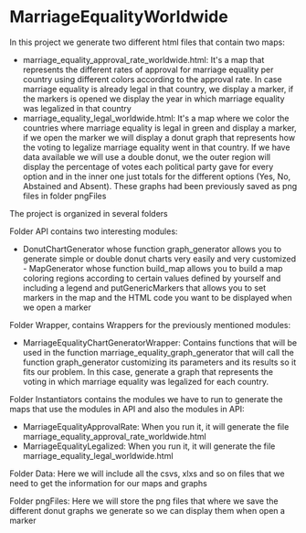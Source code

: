 # MarriageEqualityWorldwide
In this project we generate two different html files that contain two maps:
- marriage_equality_approval_rate_worldwide.html: It's a map that represents the different rates of approval for marriage equality per country using different colors according to the approval rate. In case marriage equality is already legal in that country, we display a marker, if the markers is opened we display the year in which marriage equality was legalized in that country
- marriage_equality_legal_worldwide.html: It's a map where we color the countries where marriage equality is legal in green and display a marker, if we open the marker we will display a donut graph that represents how the voting to legalize marriage equality went in that country. If we have data available we will use a double donut, we the outer region will display the percentage of votes each political party gave for every option and in the inner one just totals for the different options (Yes, No, Abstained and Absent). These graphs had been previously saved as png files in folder pngFiles

The project is organized in several folders
 
Folder API contains two interesting modules:
- DonutChartGenerator whose function graph_generator allows you to generate simple or double donut charts very easily and very customized  - MapGenerator whose function build_map allows you to build a map coloring regions according to certain values defined by yourself and including a legend and putGenericMarkers that allows you to set markers in the map and the HTML code you want to be displayed when we open a marker

Folder Wrapper, contains Wrappers for the previously mentioned modules:
- MarriageEqualityChartGeneratorWrapper: Contains functions that will be used in the function marriage_equality_graph_generator that will call the function graph_generator customizing its parameters and its results so it fits our problem. In this case, generate a graph that
represents the voting in which marriage equality was legalized for each country.

Folder Instantiators contains the modules we have to run to generate the maps that use the modules in API and also the modules in API:
- MarriageEqualityApprovalRate: When you run it, it will generate the file marriage_equality_approval_rate_worldwide.html
- MarriageEqualityLegalized: When you run it, it will generate the file marriage_equality_legal_worldwide.html

Folder Data:
Here we will include all the csvs, xlxs and so on files that we need to get the information for our maps and graphs

Folder pngFiles:
Here we will store the png files that where we save the different donut graphs we generate so we can display them when open a marker
